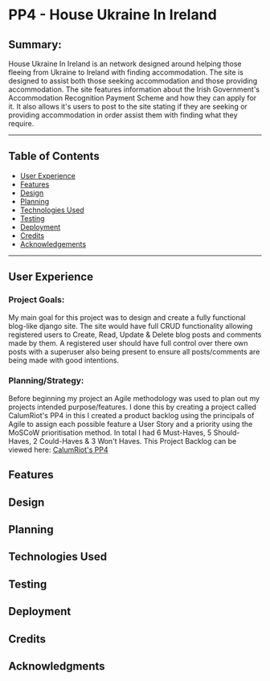 # **PP4 - House Ukraine In Ireland**

## **Summary:**
House Ukraine In Ireland is an network designed around helping those fleeing from Ukraine to Ireland with finding accommodation. The site is designed to assist both those seeking accommodation and those providing accommodation. The site features information about the Irish Government's Accommodation Recognition Payment Scheme and how they can apply for it. It also allows it's users to post to the site stating if they are seeking or providing accommodation in order assist them with finding what they require.

***

## **Table of Contents**

+ [User Experience](#user-experience)
+ [Features](#features)
+ [Design](#design)
+ [Planning](#planning)
+ [Technologies Used](#technologies-used)
+ [Testing](#testing)
+ [Deployment](#deployment)
+ [Credits](#credits)
+ [Acknowledgements](#acknowledgments)

***

## **User Experience**

### **Project Goals:**
My main goal for this project was to design and create a fully functional blog-like django site. The site would have full CRUD functionality allowing registered users to Create, Read, Update & Delete blog posts and comments made by them. A registered user should have full control over there own posts with a superuser also being present to ensure all posts/comments are being made with good intentions.

### **Planning/Strategy:**
Before beginning my project an Agile methodology was used to plan out my projects intended purpose/features. I done this by creating a project called CalumRiot's PP4 in this I created a product backlog using the principals of Agile to assign each possible feature a User Story and a priority using the MoSCoW prioritisation method. In total I had 6 Must-Haves, 5 Should-Haves, 2 Could-Haves & 3 Won't Haves.
This Project Backlog can be viewed here: [CalumRiot's PP4](https://github.com/users/CalumRiot/projects/6/views/1)


## **Features**



## **Design**



## **Planning**



## **Technologies Used**



## **Testing**



## **Deployment**



## **Credits**



## **Acknowledgments**